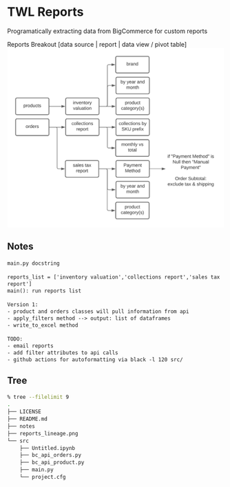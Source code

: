 # TWL Reports
Programatically extracting data from BigCommerce for custom reports

Reports Breakout
[data source | report | data view / pivot table]
![reports_lineage](./reports_lineage.png)

## Notes
```
main.py docstring

reports_list = ['inventory valuation','collections report','sales tax report']
main(): run reports list

Version 1:
- product and orders classes will pull information from api
- apply_filters method --> output: list of dataframes
- write_to_excel method

TODO:
- email reports
- add filter attributes to api calls
- github actions for autoformatting via black -l 120 src/

```

## Tree

```bash
% tree --filelimit 9
.
├── LICENSE
├── README.md
├── notes
├── reports_lineage.png
└── src
    ├── Untitled.ipynb
    ├── bc_api_orders.py
    ├── bc_api_product.py
    ├── main.py
    └── project.cfg
```